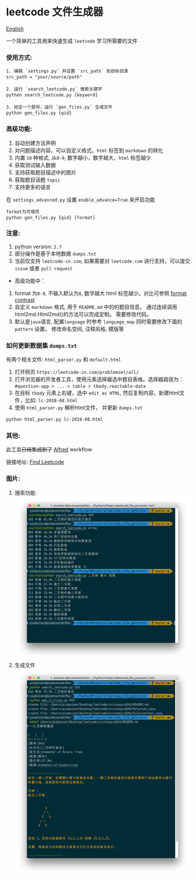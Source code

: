 # leetcode 文件生成器
[English](README.md)

一个简单的工具用来快速生成 `leetcode` 学习所需要的文件

### 使用方式:
```
1. 编辑 `settings.py` 并设置 `src_path` 到目标目录
src_path = "your/source/path"

2. 运行 `search_leetcode.py` 搜索关键字
python search_leetcode.py [keyword]

3. 给定一个题号，运行 `gen_files.py` 生成文件
python gen_files.py {qid}
``` 

### 高级功能:
1. 自动创建方法声明
2. 对问题描述内容，可以自定义格式。`html` 标签到 `markdown` 的转化
3. 内置 `10` 种格式, 从`0-9`, 数字越小，数字越大，`html` 标签越少
4. 获取测试输入数据
5. 支持获取题目描述中的图片
6. 获取题目话题 `topic`
7. 支持更多的语言

在 `settings_advanced.py` 设置 `enable_advance=True` 来开启功能
```
format为可填项
python gen_files.py {qid} [format]
```
### 注意:
1. python version: `2.7`
2. 部分操作是基于本地数据 `dumps.txt`
3. 当前仅支持 `leetcode-cn.com`, 如果需要对 `leetcode.com` 进行支持，可以提交 `issue` 或者 `pull request`
* 高级功能中：
1. format 为`0-9`, 不输入默认为`8`, 数字越大 html 标签越少。对比可参照 [format contrast](Formats.md)
2. 自定义 `markdown` 格式, 用于 `README.md` 中的的题目信息。
通过连续调用 html2md.Html2md()的方法可以完成定制。
需要修改代码。
3. 默认是`java`语言, 配置`language` 时参考 `language_map` 同时需要修改下面的`pattern` 设置，
修改命名空间, 注释风格, 模版等


### 如何更新数据集 `dumps.txt`
有两个相关文件: `html_parser.py` 和 `default.html`
1. 打开网页 `https://leetcode-cn.com/problemset/all/`
2. 打开浏览器的开发者工具，使用元素选择器选中题目表格。选择器路径为：`#question-app > ... > table > tbody.reactable-data`
3. 在目标 `tbody` 元素上右键，选中 `edit as HTML`, 然后复制内容，新建html文件，比如: `lc-2018-08.html`
4. 使用 `html_parser.py` 解析html文件， 并更新 `dumps.txt`
```bash
python html_parser.py lc-2018-08.html
```

### 其他:
此工具~~已经集成到了~~ [Alfred](https://www.alfredapp.com) workflow

链接地址: [Find Leetcode](https://github.com/qbosen/Alfred-WorkFlow/tree/master/FindLeetCode)

### 图片:
1. 搜索功能:
![](pic/search.png)
2. 生成文件
![](pic/gen_file.png)
